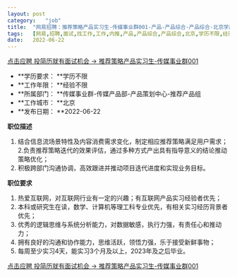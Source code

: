 ```yaml
---
layout:	post
category:	"job"
title:	"网易招聘：推荐策略产品实习生-传媒事业群001-产品-产品综合-产品综合-北京学历不限经验不限"
tags:	[网易,招聘,面试,找工作,工作,内推,产品,产品综合,产品综合,北京,学历不限,经验不限]
date:	2022-06-22
---
```


[点击应聘 投简历就有面试机会 -> 推荐策略产品实习生-传媒事业群001](http://mobile.bole.netease.com/bole/boleDetail?id=41041&employeeId=346f03c3cda5f04c&key=all)



- **学历要求： **学历不限
- **工作年限： **经验不限
- **所属部门： **传媒事业群-传媒产品部-产品策划中心-推荐产品组
- **工作城市： **北京
- **发布日期： **2022-06-22



**职位描述**
1. 结合信息流场景特性及内容消费需求变化，制定相应推荐策略满足用户需求；
2.负责推荐策略迭代的效果评估，通过多种方式产出具有指导意义的结论推动策略优化；
3. 积极跨部门沟通协调，高效跟进并推动项目迭代进度和实现业务目标。
 



**职位要求**
1. 热爱互联网，对互联网行业有一定的兴趣；有互联网产品实习经验者优先；
2. 本科或研究生在读，数学、计算机等理工科专业优先，有相关实习经历背景者优先；
3. 优秀的逻辑思维与系统分析能力，对数据敏感，执行力强，有责任心和推动力；
4. 拥有良好的沟通和协作能力，思维活跃，领悟力强，乐于接受新鲜事物；
5. 每周至少实习4天，能实习3个月及以上，2023年及之后毕业。 



[点击应聘 投简历就有面试机会 -> 推荐策略产品实习生-传媒事业群001](http://mobile.bole.netease.com/bole/boleDetail?id=41041&employeeId=346f03c3cda5f04c&key=all)